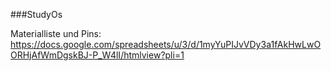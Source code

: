 ###StudyOs

Materialliste und Pins: https://docs.google.com/spreadsheets/u/3/d/1myYuPIJvVDy3a1fAkHwLwOORHjAfWmDgskBJ-P_W4lI/htmlview?pli=1